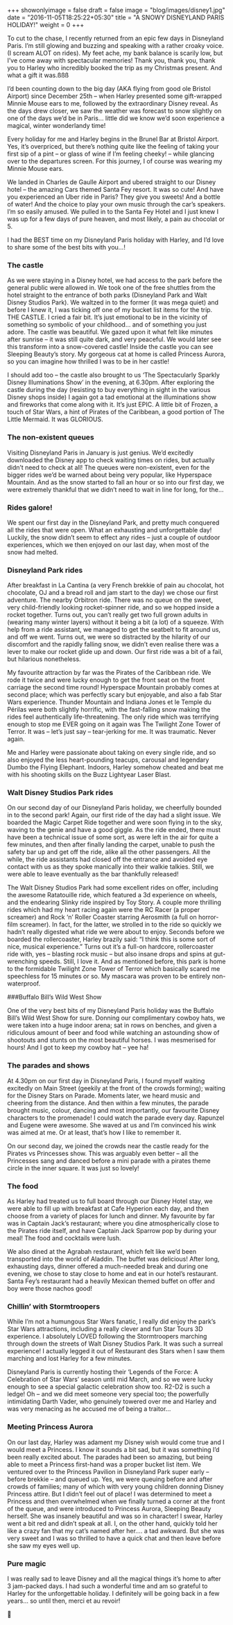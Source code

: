 +++
showonlyimage = false
draft = false
image = "blog/images/disney1.jpg"
date = "2016-11-05T18:25:22+05:30"
title = "A SNOWY DISNEYLAND PARIS HOLIDAY!"
weight = 0
+++

To cut to the chase, I recently returned from an epic few days in Disneyland Paris. I’m still glowing and buzzing and speaking with a rather croaky voice. (I scream ALOT on rides). My feet ache, my bank balance is scarily low, but I’ve come away with spectacular memories! Thank you, thank you, thank you to Harley who incredibly booked the trip as my Christmas present. And what a gift it was.ßßß

I’d been counting down to the big day (AKA flying from good ole Bristol Airport) since December 25th – when Harley presented some gift-wrapped Minnie Mouse ears to me, followed by the extraordinary Disney reveal. As the days drew closer, we saw the weather was forecast to snow slightly on one of the days we’d be in Paris… little did we know we’d soon experience a magical, winter wonderlandy time!

Every holiday for me and Harley begins in the Brunel Bar at Bristol Airport. Yes, it’s overpriced, but there’s nothing quite like the feeling of taking your first sip of a pint – or glass of wine if I’m feeling cheeky! – while glancing over to the departures screen. For this journey, I of course was wearing my Minnie Mouse ears.

We landed in Charles de Gaulle Airport and ubered straight to our Disney hotel – the amazing Cars themed Santa Fey resort. It was so cute! And have you experienced an Uber ride in Paris? They give you sweets! And a bottle of water! And the choice to play your own music through the car’s speakers. I’m so easily amused. We pulled in to the Santa Fey Hotel and I just knew I was up for a few days of pure heaven, and most likely, a pain au chocolat or 5.

I had the BEST time on my Disneyland Paris holiday with Harley, and I’d love to share some of the best bits with you…!

### The castle

As we were staying in a Disney hotel, we had access to the park before the general public were allowed in. We took one of the free shuttles from the hotel straight to the entrance of both parks (Disneyland Park and Walt Disney Studios Park). We waltzed in to the former (it was mega quiet) and before I knew it, I was ticking off one of my bucket list items for the trip. THE CASTLE. I cried a fair bit. It’s just emotional to be in the vicinity of something so symbolic of your childhood… and of something you just adore. The castle was beautiful. We gazed upon it what felt like minutes after sunrise – it was still quite dark, and very peaceful. We would later see this transform into a snow-covered castle! Inside the castle you can see Sleeping Beauty’s story. My gorgeous cat at home is called Princess Aurora, so you can imagine how thrilled I was to be in her castle!

I should add too – the castle also brought to us ‘The Spectacularly Sparkly Disney Illuminations Show’ in the evening, at 6.30pm. After exploring the castle during the day (resisting to buy everything in sight in the various Disney shops inside) I again got a tad emotional at the illuminations show and fireworks that come along with it. It’s just EPIC.  A little bit of Frozen, a touch of Star Wars, a hint of Pirates of the Caribbean, a good portion of The Little Mermaid. It was GLORIOUS.

### The non-existent queues

Visiting Disneyland Paris in January is just genius. We’d excitedly downloaded the Disney app to check waiting times on rides, but actually didn’t need to check at all! The queues were non-existent, even for the bigger rides we’d be warned about being very popular, like Hyperspace Mountain. And as the snow started to fall an hour or so into our first day, we were extremely thankful that we didn’t need to wait in line for long, for the…

### Rides galore!

We spent our first day in the Disneyland Park, and pretty much conquered all the rides that were open. What an exhausting and unforgettable day! Luckily, the snow didn’t seem to effect any rides – just a couple of outdoor experiences, which we then enjoyed on our last day, when most of the snow had melted.

### Disneyland Park rides

After breakfast in La Cantina (a very French brekkie of pain au chocolat, hot chocolate, OJ and a bread roll and jam start to the day) we chose our first adventure. The nearby Orbitron ride. There was no queue on the sweet, very child-friendly looking rocket-spinner ride, and so we hopped inside a rocket together. Turns out, you can’t really get two full grown adults in (wearing many winter layers) without it being a bit (a lot) of a squeeze. With help from a ride assistant, we managed to get the seatbelt to fit around us, and off we went. Turns out, we were so distracted by the hilarity of our discomfort and the rapidly falling snow, we didn’t even realise there was a lever to make our rocket glide up and down. Our first ride was a bit of a fail, but hilarious nonetheless.

My favourite attraction by far was the Pirates of the Caribbean ride. We rode it twice and were lucky enough to get the front seat on the front carriage the second time round! Hyperspace Mountain probably comes at second place; which was perfectly scary but enjoyable, and also a fab Star Wars experience. Thunder Mountain and Indiana Jones et le Temple du Périlas were both slightly horrific, with the fast-falling snow making the rides feel authentically life-threatening. The only ride which was terrifying enough to stop me EVER going on it again was The Twilight Zone Tower of Terror. It was – let’s just say – tear-jerking for me. It was traumatic. Never again.

Me and Harley were passionate about taking on every single ride, and so also enjoyed the less heart-pounding teacups, carousal and legendary Dumbo the Flying Elephant. Indoors, Harley somehow cheated and beat me with his shooting skills on the Buzz Lightyear Laser Blast.

### Walt Disney Studios Park rides

On our second day of our Disneyland Paris holiday, we cheerfully bounded in to the second park! Again, our first ride of the day had a slight issue. We boarded the Magic Carpet Ride together and were soon flying in to the sky, waving to the genie and have a good giggle. As the ride ended, there must have been a technical issue of some sort, as were left in the air for quite a few minutes, and then after finally landing the carpet, unable to push the safety bar up and get off the ride, alike all the other passengers. All the while, the ride assistants had closed off the entrance and avoided eye contact with us as they spoke manically into their walkie talkies. Still, we were able to leave eventually as the bar thankfully released!


The Walt Disney Studios Park had some excellent rides on offer, including the awesome Ratatouille ride, which featured a 3d experience on wheels, and the endearing Slinky ride inspired by Toy Story. A couple more thrilling rides which had my heart racing again were the RC Racer (a proper screamer) and Rock ‘n’ Roller Coaster starring Aerosmith (a full on horror-film screamer). In fact, for the latter, we strolled in to the ride so quickly we hadn’t really digested what ride we were about to enjoy. Seconds before we boarded the rollercoaster, Harley brazily said: “I think this is some sort of nice, musical experience.” Turns out it’s a full-on hardcore, rollercoaster ride with, yes – blasting rock music – but also insane drops and spins at gut-wrenching speeds. Still, I love it. And as mentioned before, this park is home to the formidable Twilight Zone Tower of Terror which basically scared me speechless for 15 minutes or so. My mascara was proven to be entirely non-waterproof.


###Buffalo Bill’s Wild West Show

One of the very best bits of my Disneyland Paris holiday was the Buffalo Bill’s Wild West Show for sure. Donning our complimentary cowboy hats, we were taken into a huge indoor arena; sat in rows on benches, and given a ridiculous amount of beer and food while watching an astounding show of shootouts and stunts on the most beautiful horses. I was mesmerised for hours! And I got to keep my cowboy hat – yee ha!

### The parades and shows

At 4.30pm on our first day in Disneyland Paris, I found myself waiting excitedly on Main Street (geekily at the front of the crowds forming); waiting for the Disney Stars on Parade. Moments later, we heard music and cheering from the distance. And then within a few minutes, the parade brought music, colour, dancing and most importantly, our favourite Disney characters to the promenade! I could watch the parade every day. Rapunzel and Eugene were awesome. She waved at us and I’m convinced his wink was aimed at me. Or at least, that’s how I like to remember it.

On our second day, we joined the crowds near the castle ready for the Pirates vs Princesses show. This was arguably even better – all the Princesses sang and danced before a mini parade with a pirates theme circle in the inner square. It was just so lovely!

### The food

As Harley had treated us to full board through our Disney Hotel stay, we were able to fill up with breakfast at Cafe Hyperion each day, and then choose from a variety of places for lunch and dinner. My favourite by far was in Captain Jack’s restaurant; where you dine atmospherically close to the Pirates ride itself, and have Captain Jack Sparrow pop by during your meal! The food and cocktails were lush.

We also dined at the Agrabah restaurant, which felt like we’d been transported into the world of Aladdin. The buffet was delicious! After long, exhausting days, dinner offered a much-needed break and during one evening, we chose to stay close to home and eat in our hotel’s restaurant. Santa Fey’s restaurant had a heavily Mexican themed buffet on offer and boy were those nachos good!

### Chillin’ with Stormtroopers

While I’m not a humungous Star Wars fanatic, I really did enjoy the park’s Star Wars attractions, including a really clever and fun Star Tours 3D experience. I absolutely LOVED following the Stormtroopers marching through down the streets of Walt Disney Studios Park. It was such a surreal experience! I actually legged it out of Restaurant des Stars when I saw them marching and lost Harley for a few minutes.

Disneyland Paris is currently hosting their ‘Legends of the Force: A Celebration of Star Wars’ season until mid March, and so we were lucky enough to see a special galactic celebration show too. R2-D2 is such a ledge! Oh – and we did meet someone very special too; the powerfully intimidating Darth Vader, who genuinely towered over me and Harley and was very menacing as he accused me of being a traitor…

### Meeting Princess Aurora

On our last day, Harley was adament my Disney wish would come true and I would meet a Princess. I know it sounds a bit sad, but it was something I’d been really excited about. The parades had been so amazing, but being able to meet a Princess first-hand was a proper bucket list item. We ventured over to the Princess Pavilion in Disneyland Park super early – before brekkie – and queued up. Yes, we were queuing before and after crowds of families; many of which with very young children donning Disney Princess attire. But I didn’t feel out of place! I was determined to meet a Princess and then overwhelmed when we finally turned a corner at the front of the queue, and were introduced to Princess Aurora, Sleeping Beauty herself. She was insanely beautiful and was so in character! I swear, Harley went a bit red and didn’t speak at all. I, on the other hand, quickly told her like a crazy fan that my cat’s named after her…. a tad awkward. But she was very sweet and I was so thrilled to have a quick chat and then leave before she saw my eyes well up.

### Pure magic

I was really sad to leave Disney and all the magical things it’s home to after 3 jam-packed days. I had such a wonderful time and am so grateful to Harley for the unforgettable holiday. I definitely will be going back in a few years… so until then, merci et au revoir!

🙂